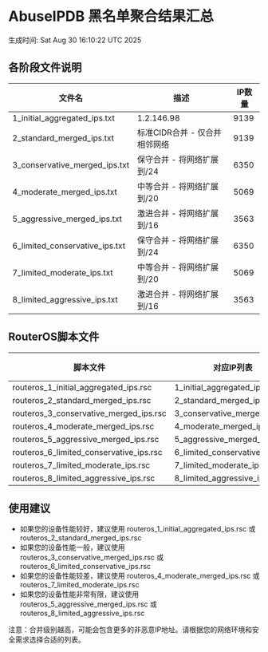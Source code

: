 # AbuseIPDB 黑名单聚合结果汇总
生成时间: Sat Aug 30 16:10:22 UTC 2025

## 各阶段文件说明

| 文件名 | 描述 | IP数量 |
|--------|------|--------|
| 1_initial_aggregated_ips.txt | 1.2.146.98 | 9139 |
| 2_standard_merged_ips.txt | 标准CIDR合并 - 仅合并相邻网络 | 9139 |
| 3_conservative_merged_ips.txt | 保守合并 - 将网络扩展到/24 | 6350 |
| 4_moderate_merged_ips.txt | 中等合并 - 将网络扩展到/20 | 5069 |
| 5_aggressive_merged_ips.txt | 激进合并 - 将网络扩展到/16 | 3563 |
| 6_limited_conservative_ips.txt | 保守合并 - 将网络扩展到/24 | 6350 |
| 7_limited_moderate_ips.txt | 中等合并 - 将网络扩展到/20 | 5069 |
| 8_limited_aggressive_ips.txt | 激进合并 - 将网络扩展到/16 | 3563 |

## RouterOS脚本文件

| 脚本文件 | 对应IP列表 | IP数量 |
|----------|------------|--------|
| routeros_1_initial_aggregated_ips.rsc | 1_initial_aggregated_ips.txt | 9139 |
| routeros_2_standard_merged_ips.rsc | 2_standard_merged_ips.txt | 9139 |
| routeros_3_conservative_merged_ips.rsc | 3_conservative_merged_ips.txt | 6350 |
| routeros_4_moderate_merged_ips.rsc | 4_moderate_merged_ips.txt | 5069 |
| routeros_5_aggressive_merged_ips.rsc | 5_aggressive_merged_ips.txt | 3563 |
| routeros_6_limited_conservative_ips.rsc | 6_limited_conservative_ips.txt | 6350 |
| routeros_7_limited_moderate_ips.rsc | 7_limited_moderate_ips.txt | 5069 |
| routeros_8_limited_aggressive_ips.rsc | 8_limited_aggressive_ips.txt | 3563 |

## 使用建议

- 如果您的设备性能较好，建议使用 routeros_1_initial_aggregated_ips.rsc 或 routeros_2_standard_merged_ips.rsc
- 如果您的设备性能一般，建议使用 routeros_3_conservative_merged_ips.rsc 或 routeros_6_limited_conservative_ips.rsc
- 如果您的设备性能较差，建议使用 routeros_4_moderate_merged_ips.rsc 或 routeros_7_limited_moderate_ips.rsc
- 如果您的设备性能非常有限，建议使用 routeros_5_aggressive_merged_ips.rsc 或 routeros_8_limited_aggressive_ips.rsc

注意：合并级别越高，可能会包含更多的非恶意IP地址。请根据您的网络环境和安全需求选择合适的列表。
